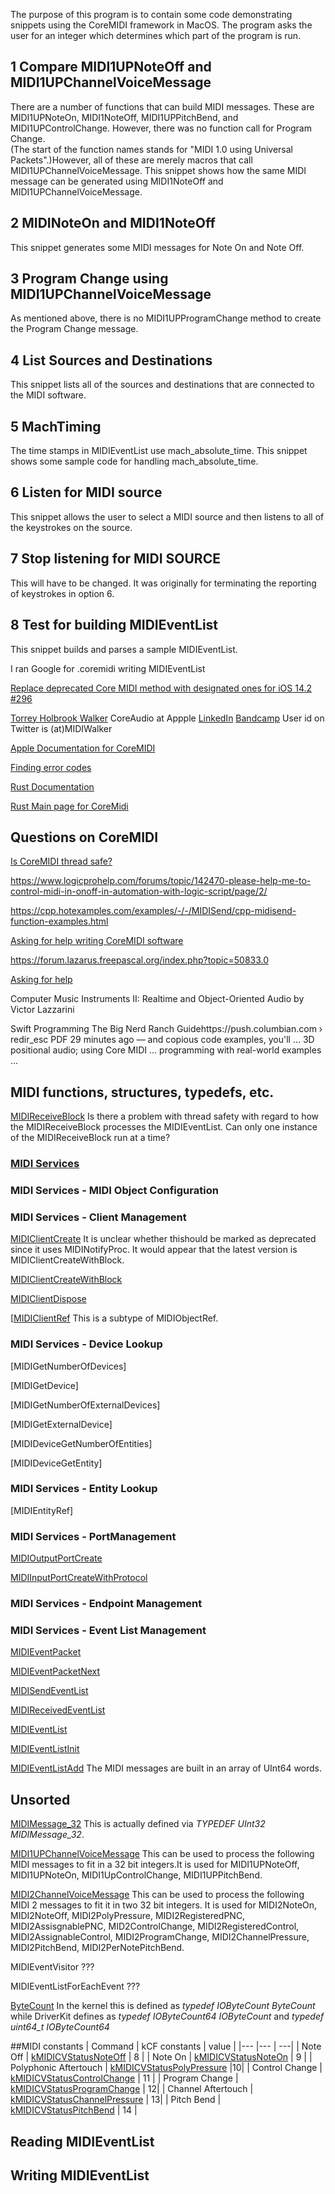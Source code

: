 
The purpose of this program is to contain some code demonstrating snippets using the CoreMIDI 
framework in MacOS.  The program asks the user for an integer which determines which part of the program is run.

##  1 Compare MIDI1UPNoteOff and MIDI1UPChannelVoiceMessage

There are a number of functions that can build MIDI messages.  These are MIDI1UPNoteOn, MIDI1NoteOff, MIDI1UPPitchBend,
and MIDI1UPControlChange.  However, there was no function call for Program Change.  
(The start of the function names stands for "MIDI 1.0 using Universal Packets".)However, all of these are 
merely macros that call MIDI1UPChannelVoiceMessage.  This snippet shows how the same MIDI message can be generated
using MIDI1NoteOff and MIDI1UPChannelVoiceMessage.

##  2 MIDINoteOn and MIDI1NoteOff

This snippet generates some MIDI messages for Note On and Note Off.

##  3 Program Change using MIDI1UPChannelVoiceMessage

As mentioned above, there is no MIDI1UPProgramChange method to create the Program Change message.


##  4 List Sources and Destinations

This snippet lists all of the sources and destinations that are connected to the MIDI software.

##  5 MachTiming

The time stamps in MIDIEventList use mach_absolute_time.  This snippet shows some sample code for handling mach_absolute_time.  

##  6 Listen for MIDI source

This snippet allows the user to select a MIDI source and then listens to all of the keystrokes on the source.

##  7 Stop listening for MIDI SOURCE

This will have to be changed.  It was originally for terminating the reporting of keystrokes in option 6.


##  8 Test for building MIDIEventList

This snippet builds and parses a sample MIDIEventList.




I ran Google for .coremidi writing MIDIEventList

[Replace deprecated Core MIDI method with designated ones for iOS 14.2 #296](https://github.com/mixedinkey-opensource/MIKMIDI/issues/296)

[ Torrey Holbrook Walker](https://twitter.com/MIDIWalker/status/1280584426821259264) CoreAudio at Appple [LinkedIn](https://www.linkedin.com/in/midiwalker) [Bandcamp](https://bandcamp.com/holbysouth) User id on Twitter is (at)MIDIWalker



[Apple Documentation for CoreMIDI](https://developer.apple.com/documentation/coremidi?language=objc)

[Finding error codes](https://eclecticlight.co/2016/05/21/error-numbers-the-final-hurdle/)

[Rust Documentation](https://docs.rs/coremidi-sys/latest/coremidi_sys/fn.MIDIEventListInit.html)

[Rust Main page for CoreMidi](https://crates.io/crates/coremidi)

## Questions on CoreMIDI

[Is CoreMIDI thread safe?](https://github.com/chris-zen/coremidi/issues/14)

https://www.logicprohelp.com/forums/topic/142470-please-help-me-to-control-midi-in-onoff-in-automation-with-logic-script/page/2/

https://cpp.hotexamples.com/examples/-/-/MIDISend/cpp-midisend-function-examples.html

[Asking for help writing CoreMIDI software](https://forum.lazarus.freepascal.org/index.php?topic=50833.0)

https://forum.lazarus.freepascal.org/index.php?topic=50833.0

[Asking for help](https://www.elektronauts.com/t/any-good-coremidi-resources-for-maxos-midi-tool-creation/53594)

Computer Music Instruments II: Realtime and Object-Oriented Audio by Victor Lazzarini

Swift Programming The Big Nerd Ranch Guidehttps://push.columbian.com › redir_esc
PDF
29 minutes ago — and copious code examples, you'll ... 3D positional audio; using Core MIDI ... programming with real-world examples ...

## MIDI functions, structures, typedefs, etc.

[MIDIReceiveBlock](https://developer.apple.com/documentation/coremidi/midireceiveblock?language=objc)  Is there a problem with thread safety with regard to how the MIDIReceiveBlock processes the MIDIEventList.  Can only one instance of the MIDIReceiveBlock run at a time?








 
### [MIDI Services](https://developer.apple.com/documentation/coremidi/midi_services?language=objc)

### MIDI Services - MIDI Object Configuration

### MIDI Services - Client Management

[MIDIClientCreate](https://developer.apple.com/documentation/coremidi/1495360-midiclientcreate?language=objc)  It is unclear whether thishould be marked as deprecated since it uses MIDINotifyProc.  It would appear that the latest version is MIDIClientCreateWithBlock.

[MIDIClientCreateWithBlock](https://developer.apple.com/documentation/coremidi/midinotifyblock?language=objc)

[MIDIClientDispose](https://developer.apple.com/documentation/coremidi/1495335-midiclientdispose?language=objc)

[[MIDIClientRef](https://developer.apple.com/documentation/coremidi/midiclientref?language=objc)  This is a subtype of MIDIObjectRef.

### MIDI Services - Device Lookup

[MIDIGetNumberOfDevices]

[MIDIGetDevice]

[MIDIGetNumberOfExternalDevices]

[MIDIGetExternalDevice]

[MIDIDeviceGetNumberOfEntities]

[MIDIDeviceGetEntity]




### MIDI Services - Entity Lookup

[MIDIEntityRef]

### MIDI Services - PortManagement

[MIDIOutputPortCreate](https://developer.apple.com/documentation/coremidi/1495166-midioutputportcreate?language=objc)

[MIDIInputPortCreateWithProtocol](https://developer.apple.com/documentation/coremidi/3566488-midiinputportcreatewithprotocol?language=objc)

### MIDI Services - Endpoint Management

### MIDI Services - Event List Management

[MIDIEventPacket](https://developer.apple.com/documentation/coremidi/midieventpacket?language=objc)

[MIDIEventPacketNext](https://developer.apple.com/documentation/coremidi/3566487-midieventpacketnext?language=objc)


[MIDISendEventList](https://developer.apple.com/documentation/coremidi/3566494-midisendeventlist?language=objc)

[MIDIReceivedEventList](https://developer.apple.com/documentation/coremidi/3566493-midireceivedeventlist?language=objc)

[MIDIEventList](https://developer.apple.com/documentation/coremidi/midieventlist?language=objc)

[MIDIEventListInit](https://developer.apple.com/documentation/coremidi/3566482-midieventlistinit?language=objc)

[MIDIEventListAdd](https://developer.apple.com/documentation/coremidi/3566481-midieventlistadd?language=objc)  The MIDI messages are built in an array of UInt64 words.




## Unsorted

[MIDIMessage_32](https://developer.apple.com/documentation/coremidi/midimessage_32?language=objc)  This is actually defined via _TYPEDEF UInt32 MIDIMessage\_32_.

[MIDI1UPChannelVoiceMessage](https://developer.apple.com/documentation/coremidi/3667327-midi1upchannelvoicemessage?language=objc)  This can be used to process the following MIDI messages to fit in a 32 bit integers.It is used for MIDI1UPNoteOff, MIDI1UPNoteOn, MIDI1UpControlChange, MIDI1UPPitchBend.

[MIDI2ChannelVoiceMessage]() This can be used to process the following MIDI 2 messages to fit it in two 32 bit integers.  It is used for MIDI2NoteOn, MIDI2NoteOff, MIDI2PolyPressure, MIDI2RegisteredPNC, MIDI2AssisgnablePNC, MID2ControlChange, MIDI2RegisteredControl, MIDI2AssignableControl, MIDI2ProgramChange, MIDI2ChannelPressure, MIDI2PitchBend, MIDI2PerNotePitchBend. 

MIDIEventVisitor  ???

MIDIEventListForEachEvent ???

[ByteCount](https://developer.apple.com/documentation/kernel/bytecount/)   In the kernel this is defined as _typedef IOByteCount ByteCount_ while DriverKit defines as _typedef IOByteCount64 IOByteCount_ and _typedef uint64\_t IOByteCount64_

##MIDI constants
| Command | kCF constants | value |
|---      |---            | ---|
| Note Off  | [kMIDICVStatusNoteOff](https://developer.apple.com/documentation/coremidi/midicvstatus/kmidicvstatusnoteoff)  | 8 |
| Note On  | [kMIDICVStatusNoteOn](https://developer.apple.com/documentation/coremidi/midicvstatus/kmidicvstatuscontrolchange)  | 9  |
| Polyphonic Aftertouch |  [kMIDICVStatusPolyPressure](https://developer.apple.com/documentation/coremidi/midicvstatus/kmidicvstatuspolypressure) |10|
| Control Change | [kMIDICVStatusControlChange](https://developer.apple.com/documentation/coremidi/midicvstatus/kmidicvstatuscontrolchange) |  11 |
| Program Change | [kMIDICVStatusProgramChange](https://developer.apple.com/documentation/coremidi/midicvstatus/kmidicvstatusprogramchange)  | 12|
| Channel Aftertouch | [kMIDICVStatusChannelPressure](https://developer.apple.com/documentation/coremidi/midicvstatus/kmidicvstatuschannelpressure)  |  13|
| Pitch Bend   | [kMIDICVStatusPitchBend](https://developer.apple.com/documentation/coremidi/midicvstatus/kmidicvstatuspitchbend) | 14 |

## Reading MIDIEventList


## Writing MIDIEventList
